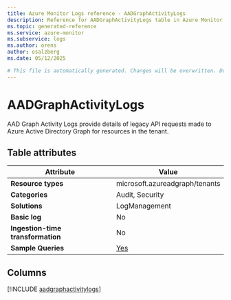 ```yaml
---
title: Azure Monitor Logs reference - AADGraphActivityLogs
description: Reference for AADGraphActivityLogs table in Azure Monitor Logs.
ms.topic: generated-reference
ms.service: azure-monitor
ms.subservice: logs
ms.author: orens
author: osalzberg
ms.date: 05/12/2025

# This file is automatically generated. Changes will be overwritten. Do not change this file directly.
---
```


# AADGraphActivityLogs

AAD Graph Activity Logs provide details of legacy API requests made to Azure Active Directory Graph for resources in the tenant.


## Table attributes

|Attribute|Value|
|---|---|
|**Resource types**|microsoft.azureadgraph/tenants|
|**Categories**|Audit, Security|
|**Solutions**| LogManagement|
|**Basic log**|No|
|**Ingestion-time transformation**|No|
|**Sample Queries**|[Yes](/azure/azure-monitor/reference/queries/aadgraphactivitylogs)|



## Columns
  
[!INCLUDE [aadgraphactivitylogs](~/reusable-content/ce-skilling/azure/includes/azure-monitor/reference/tables/aadgraphactivitylogs-include.md)]
